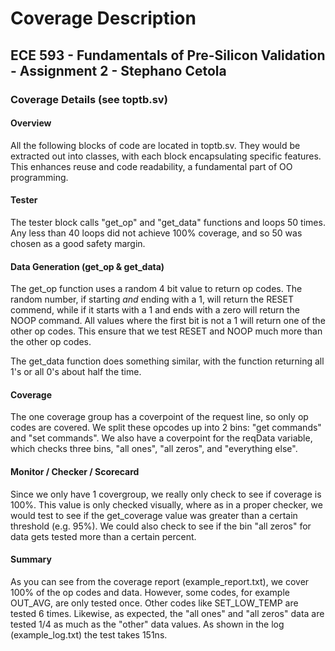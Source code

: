 # Coverage Description

## ECE 593 - Fundamentals of Pre-Silicon Validation - Assignment 2 - Stephano Cetola

### Coverage Details (see toptb.sv)

#### Overview

All the following blocks of code are located in toptb.sv. They would be extracted out into classes, with each block encapsulating specific features. This enhances reuse and code readability, a fundamental part of OO programming.

#### Tester

The tester block calls "get_op" and "get_data" functions and loops 50 times. Any less than 40 loops did not achieve 100% coverage, and so 50 was chosen as a good safety margin.

#### Data Generation (get_op & get_data)

The get_op function uses a random 4 bit value to return op codes. The random number, if starting *and* ending with a 1, will return the RESET commend, while if it starts with a 1 and ends with a zero will return the NOOP command. All values where the first bit is not a 1 will return one of the other op codes. This ensure that we test RESET and NOOP much more than the other op codes.

The get_data function does something similar, with the function returning all 1's or all 0's about half the time.

#### Coverage

The one coverage group has a coverpoint of the request line, so only op codes are covered. We split these opcodes up into 2 bins: "get commands" and "set commands". We also have a coverpoint for the reqData variable, which checks three bins, "all ones", "all zeros", and "everything else".

#### Monitor / Checker / Scorecard

Since we only have 1 covergroup, we really only check to see if coverage is 100%. This value is only checked visually, where as in a proper checker, we would test to see if the get_coverage value was greater than a certain threshold (e.g. 95%). We could also check to see if the bin "all zeros" for data gets tested more than a certain percent.

#### Summary

As you can see from the coverage report (example_report.txt), we cover 100% of the op codes and data. However, some codes, for example OUT_AVG, are only tested once. Other codes like SET_LOW_TEMP are tested 6 times. Likewise, as expected, the "all ones" and "all zeros" data are tested 1/4 as much as the "other" data values. As shown in the log (example_log.txt) the test takes 151ns.